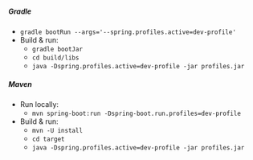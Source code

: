 ##### Gradle
* `gradle bootRun --args='--spring.profiles.active=dev-profile'`
* Build & run:
    * `gradle bootJar`
    * `cd build/libs`
    * `java -Dspring.profiles.active=dev-profile -jar profiles.jar`

##### Maven
* Run locally:
    * `mvn spring-boot:run -Dspring-boot.run.profiles=dev-profile`
* Build & run:
    * `mvn -U install`
    * `cd target`
    * `java -Dspring.profiles.active=dev-profile -jar profiles.jar`
